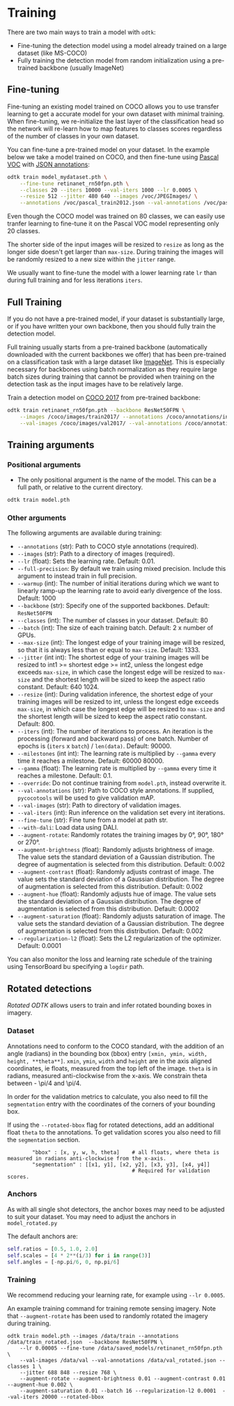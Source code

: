 # Training

There are two main ways to train a model with `odtk`:
* Fine-tuning the detection model using a model already trained on a large dataset (like MS-COCO)
* Fully training the detection model from random initialization using a pre-trained backbone (usually ImageNet)

## Fine-tuning

Fine-tuning an existing model trained on COCO allows you to use transfer learning to get a accurate model for your own dataset with minimal training.
When fine-tuning, we re-initialize the last layer of the classification head so the network will re-learn how to map features to classes scores regardless of the number of classes in your own dataset.

You can fine-tune a pre-trained model on your dataset. In the example below we take a model trained on COCO, and then fine-tune using [Pascal VOC](http://host.robots.ox.ac.uk/pascal/VOC/voc2012/index.html) with [JSON annotations](https://storage.googleapis.com/coco-dataset/external/PASCAL_VOC.zip):
```bash
odtk train model_mydataset.pth \
    --fine-tune retinanet_rn50fpn.pth \
    --classes 20 --iters 10000 --val-iters 1000 --lr 0.0005 \
    --resize 512 --jitter 480 640 --images /voc/JPEGImages/ \
    --annotations /voc/pascal_train2012.json --val-annotations /voc/pascal_val2012.json
```

Even though the COCO model was trained on 80 classes, we can easily use tranfer learning to fine-tune it on the Pascal VOC model representing only 20 classes.

The shorter side of the input images will be resized to `resize` as long as the longer side doesn't get larger than `max-size`.
During training the images will be randomly resized to a new size within the `jitter` range.

We usually want to fine-tune the model with a lower learning rate `lr` than during full training and for less iterations `iters`.

## Full Training

If you do not have a pre-trained model, if your dataset is substantially large, or if you have written your own backbone, then you should fully train the detection model.

Full training usually starts from a pre-trained backbone (automatically downloaded with the current backbones we offer) that has been pre-trained on a classification task with a large dataset like [ImageNet](http://www.image-net.org).
This is especially necessary for backbones using batch normalization as they require large batch sizes during training that cannot be provided when training on the detection task as the input images have to be relatively large.

Train a detection model on [COCO 2017](http://cocodataset.org/#download) from pre-trained backbone:
```bash
odtk train retinanet_rn50fpn.pth --backbone ResNet50FPN \
    --images /coco/images/train2017/ --annotations /coco/annotations/instances_train2017.json \
    --val-images /coco/images/val2017/ --val-annotations /coco/annotations/instances_val2017.json
```

## Training arguments

### Positional arguments
* The only positional argument is the name of the model. This can be a full path, or relative to the current directory.
```bash
odtk train model.pth
```

### Other arguments
The following arguments are available during training:

* `--annotations` (str): Path to COCO style annotations (required).
* `--images` (str): Path to a directory of images (required).
* `--lr` (float): Sets the learning rate. Default: 0.01.
* `--full-precision`: By default we train using mixed precision. Include this argument to instead train in full precision.
* `--warmup` (int): The number of initial iterations during which we want to linearly ramp-up the learning rate to avoid early divergence of the loss. Default: 1000
* `--backbone` (str): Specify one of the supported backbones. Default: `ResNet50FPN`
* `--classes` (int): The number of classes in your dataset. Default: 80
* `--batch` (int): The size of each training batch. Default: 2 x number of GPUs.
* `--max-size` (int): The longest edge of your training image will be resized, so that it is always less than or equal to `max-size`. Default: 1333. 
* `--jitter` (int int): The shortest edge of your training images will be resized to int1 >= shortest edge >= int2, unless the longest edge exceeds `max-size`, in which case the longest edge will be resized to `max-size` and the shortest length will be sized to keep the aspect ratio constant. Default: 640 1024.
* `--resize` (int): During validation inference, the shortest edge of your training images will be resized to int, unless the longest edge exceeds `max-size`, in which case the longest edge will be resized to `max-size` and the shortest length will be sized to keep the aspect ratio constant. Default: 800.
* `--iters` (int): The number of iterations to process. An iteration is the processing (forward and backward pass) of one batch. Number of epochs is (`iters` x `batch`) / `len(data)`. Default: 90000.
* `--milestones` (int int): The learning rate is multiplied by `--gamma` every time it reaches a milestone. Default: 60000 80000.
* `--gamma` (float): The learning rate is multiplied by `--gamma` every time it reaches a milestone. Default: 0.1.
* `--override`: Do not continue training from `model.pth`, instead overwrite it.
* `--val-annotations` (str): Path to COCO style annotations. If supplied, `pycocotools` will be used to give validation mAP.
* `--val-images` (str): Path to directory of validation images.
* `--val-iters` (int): Run inference on the validation set every int iterations.
* `--fine-tune` (str): Fine tune from a model at path str.
* `--with-dali`: Load data using DALI.
* `--augment-rotate`: Randomly rotates the training images by 0&deg;, 90&deg;, 180&deg; or 270&deg;.
* `--augment-brightness` (float): Randomly adjusts brightness of image. The value sets the standard deviation of a Gaussian distribution. The degree of augmentation is selected from this distribution. Default: 0.002
* `--augment-contrast` (float): Randomly adjusts contrast of image. The value sets the standard deviation of a Gaussian distribution. The degree of augmentation is selected from this distribution. Default: 0.002
* `--augment-hue` (float): Randomly adjusts hue of image. The value sets the standard deviation of a Gaussian distribution. The degree of augmentation is selected from this distribution. Default: 0.0002
* `--augment-saturation` (float): Randomly adjusts saturation of image. The value sets the standard deviation of a Gaussian distribution. The degree of augmentation is selected from this distribution. Default: 0.002
* `--regularization-l2` (float): Sets the L2 regularization of the optimizer. Default: 0.0001

You can also monitor the loss and learning rate schedule of the training using TensorBoard bu specifying a `logdir` path.

## Rotated detections

*Rotated ODTK* allows users to train and infer rotated bounding boxes in imagery. 

### Dataset
Annotations need to conform to the COCO standard, with the addition of an angle (radians) in the bounding box (bbox) entry `[xmin, ymin, width, height, **theta**]`. `xmin`, `ymin`, `width` and `height` are in the axis aligned coordinates, ie floats, measured from the top left of the image. `theta` is in radians, measured anti-clockwise from the x-axis. We constrain theta between - \pi/4 and \pi/4.

In order for the validation metrics to calculate, you also need to fill the `segmentation` entry with the coordinates of the corners of your bounding box.

If using the `--rotated-bbox` flag for rotated detections, add an additional float `theta` to the annotations. To get validation scores you also need to fill the `segmentation` section.
```
        "bbox" : [x, y, w, h, theta]    # all floats, where theta is measured in radians anti-clockwise from the x-axis.
        "segmentation" : [[x1, y1], [x2, y2], [x3, y3], [x4, y4]]
                                        # Required for validation scores.
``` 

### Anchors

As with all single shot detectors, the anchor boxes may need to be adjusted to suit your dataset. You may need to adjust the anchors in `model_rotated.py`

The default anchors are:

```python
self.ratios = [0.5, 1.0, 2.0]
self.scales = [4 * 2**(i/3) for i in range(3)]
self.angles = [-np.pi/6, 0, np.pi/6] 
```

### Training

We recommend reducing your learning rate, for example using `--lr 0.0005`. 

An example training command for training remote sensing imagery. Note that `--augment-rotate` has been used to randomly rotated the imagery during training.
```
odtk train model.pth --images /data/train --annotations /data/train_rotated.json  --backbone ResNet50FPN \ 
    --lr 0.00005 --fine-tune /data/saved_models/retinanet_rn50fpn.pth \ 
    --val-images /data/val --val-annotations /data/val_rotated.json --classes 1 \ 
    --jitter 688 848 --resize 768 \ 
    --augment-rotate --augment-brightness 0.01 --augment-contrast 0.01 --augment-hue 0.002 \ 
    --augment-saturation 0.01 --batch 16 --regularization-l2 0.0001  --val-iters 20000 --rotated-bbox
```


